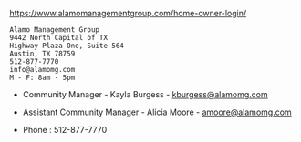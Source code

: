 https://www.alamomanagementgroup.com/home-owner-login/

```
Alamo Management Group
9442 North Capital of TX 
Highway Plaza One, Suite 564 
Austin, TX 78759
512-877-7770
info@alamomg.com
M - F: 8am - 5pm
```

* Community Manager - Kayla Burgess - kburgess@alamomg.com

* Assistant Community Manager - Alicia Moore - amoore@alamomg.com

* Phone : 512-877-7770

